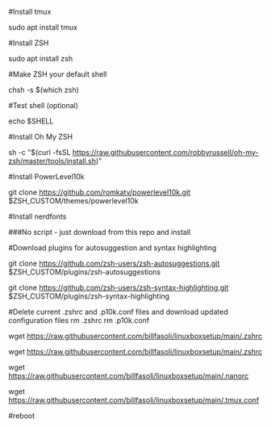 #Install tmux

sudo apt install tmux

#Install ZSH

sudo apt install zsh

#Make ZSH your default shell

chsh -s $(which zsh)

#Test shell (optional)

echo $SHELL

#Install Oh My ZSH

sh -c "$(curl -fsSL https://raw.githubusercontent.com/robbyrussell/oh-my-zsh/master/tools/install.sh)"

#Install PowerLevel10k

git clone https://github.com/romkatv/powerlevel10k.git $ZSH_CUSTOM/themes/powerlevel10k

#Install nerdfonts

###No script - just download from this repo and install

#Download plugins for autosuggestion and syntax highlighting

git clone https://github.com/zsh-users/zsh-autosuggestions.git $ZSH_CUSTOM/plugins/zsh-autosuggestions

git clone https://github.com/zsh-users/zsh-syntax-highlighting.git $ZSH_CUSTOM/plugins/zsh-syntax-highlighting

#Delete current .zshrc and .p10k.conf files and download updated configuration files
rm .zshrc
rm .p10k.conf

wget https://raw.githubusercontent.com/billfasoli/linuxboxsetup/main/.zshrc

wget https://raw.githubusercontent.com/billfasoli/linuxboxsetup/main/.zshrc

wget https://raw.githubusercontent.com/billfasoli/linuxboxsetup/main/.nanorc

wget https://raw.githubusercontent.com/billfasoli/linuxboxsetup/main/.tmux.conf

#reboot
